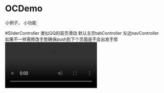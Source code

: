 # OCDemo
小例子， 小功能


#SliderController
	类似QQ的首页滑动  默认主页tabController 左边navController  如果不一样需修改手势确保push到下个页面是不会出发手势
	![Video text](https://github.com/gaojungithub2004/OCDemo/blob/master/手机QQ视频_20180907103204.mp4)